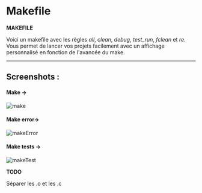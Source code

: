 # Makefile  
  
__MAKEFILE__  
  
Voici un makefile avec les règles *all*, *clean*, *debug*, *test_run*, *fclean* et *re*. Vous permet de lancer vos projets facilement avec un affichage personnalisé en fonction de l'avancée du make.

------

## Screenshots :  
#### Make ->
![make](http://www.alexandrecalvet.com/make_done.png)

#### Make  error->
![makeError](http://www.alexandrecalvet.com/error_make.png)

#### Make tests ->
![makeTest](http://www.alexandrecalvet.com/test_done.png)

__TODO__

Séparer les .o et les .c

